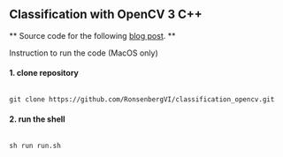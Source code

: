 ## Classification with OpenCV 3 C++

** Source code for the following [blog post](https://medium.com/@airejie/classification-with-opencv3-c-1-2-6e677689c366). **

Instruction to run the code (MacOS only)

#### 1. clone repository

```markdown

git clone https://github.com/RonsenbergVI/classification_opencv.git

```

#### 2. run the shell

```markdown

sh run run.sh

```
